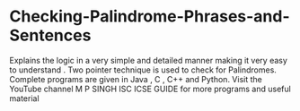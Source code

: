 # Checking-Palindrome-Phrases-and-Sentences
Explains the logic in a very simple and detailed manner making it very easy to understand .  Two pointer technique is used to check for Palindromes. Complete programs are given in Java , C , C++ and Python.
Visit the YouTube channel M P SINGH ISC ICSE GUIDE  for more programs and useful material
